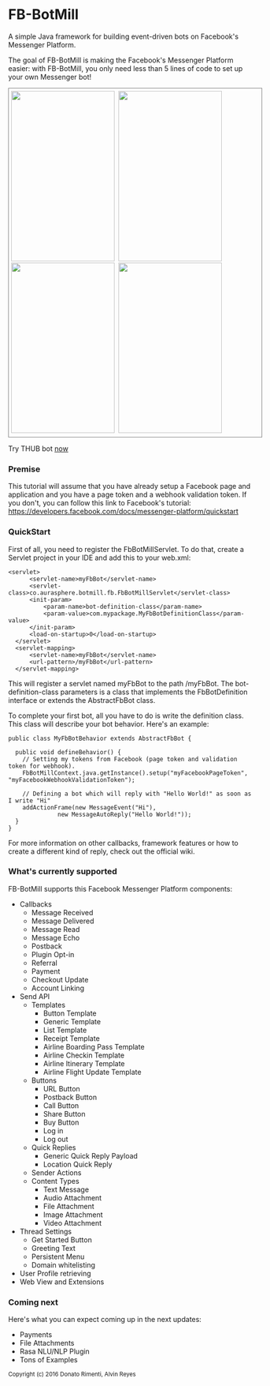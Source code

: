 # FB-BotMill
A simple Java framework for building event-driven bots on Facebook's Messenger Platform.

The goal of FB-BotMill is making the Facebook's Messenger Platform easier: with FB-BotMill, you only need less than 5 lines of code to set up your own Messenger bot! 

<div>
<div style="text-align:centered; width:100%;padding:5px; border:1px solid gray;">
<img src="https://dl.dropboxusercontent.com/u/1737239/botmill/thub_main.jpg" height="345" width="210" />&nbsp;
<img src="https://dl.dropboxusercontent.com/u/1737239/botmill/hi_textjpg.jpg" height="345" width="210" />&nbsp;
<img src="https://dl.dropboxusercontent.com/u/1737239/botmill/list_demo_chat.PNG" height="345" width="210" />&nbsp;
<img src="https://dl.dropboxusercontent.com/u/1737239/botmill/services_chat.PNG" height="345" width="210" />&nbsp;
</div>
</div>

Try THUB bot [now](http://technowebhub.com/fb_thub.html)

**<h3>Premise</h3>**

This tutorial will assume that you have already setup a Facebook page and application and you have a page token and a webhook validation token. If you don't, you can follow this link to Facebook's tutorial: https://developers.facebook.com/docs/messenger-platform/quickstart

**<h3>QuickStart</h3>**

First of all, you need to register the FbBotMillServlet. To do that, create a Servlet project in your IDE and add this to your web.xml:

    <servlet>
		  <servlet-name>myFbBot</servlet-name>
		  <servlet-class>co.aurasphere.botmill.fb.FbBotMillServlet</servlet-class>
		  <init-param>
			  <param-name>bot-definition-class</param-name>
			  <param-value>com.mypackage.MyFbBotDefinitionClass</param-value>
		  </init-param>
		  <load-on-startup>0</load-on-startup>
	  </servlet>
	  <servlet-mapping>
		  <servlet-name>myFbBot</servlet-name>
		  <url-pattern>/myFbBot</url-pattern>
	  </servlet-mapping>

This will register a servlet named myFbBot to the path /myFbBot. The bot-definition-class parameters is a class that implements the FbBotDefinition interface or extends the AbstractFbBot class.

To complete your first bot, all you have to do is write the definition class. This class will describe your bot behavior. Here's an example:

    public class MyFbBotBehavior extends AbstractFbBot {
 
      public void defineBehavior() {
     	// Setting my tokens from Facebook (page token and validation token for webhook).
		FbBotMillContext.java.getInstance().setup("myFacebookPageToken", "myFacebookWebhookValidationToken");

     	// Defining a bot which will reply with "Hello World!" as soon as I write "Hi"
	  	addActionFrame(new MessageEvent("Hi"),
				  new MessageAutoReply("Hello World!"));
      }
    }

For more information on other callbacks, framework features or how to create a different kind of reply, check out the official wiki.

**<h3>What's currently supported</h3>**

FB-BotMill supports this Facebook Messenger Platform components:

- Callbacks
	- Message Received
	- Message Delivered
	- Message Read
	- Message Echo
	- Postback
	- Plugin Opt-in
	- Referral
	- Payment
	- Checkout Update
	- Account Linking
- Send API
	- Templates
		- Button Template
		- Generic Template
		- List Template
		- Receipt Template
		- Airline Boarding Pass Template
		- Airline Checkin Template
		- Airline Itinerary Template
		- Airline Flight Update Template
	- Buttons
		- URL Button
		- Postback Button
		- Call Button
		- Share Button
		- Buy Button
		- Log in
		- Log out
	- Quick Replies
		- Generic Quick Reply Payload
		- Location Quick Reply
	- Sender Actions
	- Content Types
		- Text Message
		- Audio Attachment
		- File Attachment
		- Image Attachment
		- Video Attachment
- Thread Settings
	- Get Started Button
	- Greeting Text
	- Persistent Menu
	- Domain whitelisting
- User Profile retrieving
- Web View and Extensions
	
**<h3>Coming next</h3>**

Here's what you can expect coming up in the next updates:

- Payments
- File Attachments
- Rasa NLU/NLP Plugin
- Tons of Examples

<sub>Copyright (c) 2016 Donato Rimenti, Alvin Reyes</sub>
